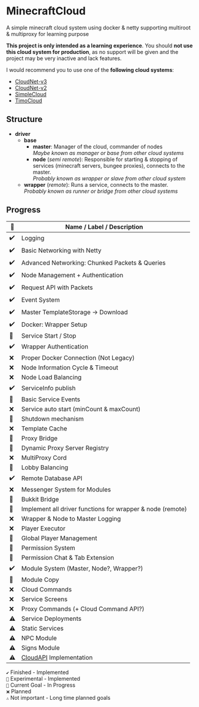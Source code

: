 # MinecraftCloud
A simple minecraft cloud system using docker & netty supporting multiroot & multiproxy for learning purpose

**This project is only intended as a learning experience**.
You should **not use this cloud system for production**, as no support will be given and the project may be very inactive and lack features.

I would recommend you to use one of the **following cloud systems**:
- [CloudNet-v3](https://github.com/CloudNetService/CloudNet-v3)
- [CloudNet-v2](https://github.com/CloudNetService/CloudNet)
- [SimpleCloud](https://github.com/theSimpleCloud/SimpleCloud)
- [TimoCloud](https://github.com/TimoCloud/TimoCloud)

## Structure

- **driver**
  - **base**
	- **master**: Manager of the cloud, commander of nodes <br>
	  			  *Maybe known as manager or base from other cloud systems*
	- **node** (*semi remote*): Responsible for starting & stopping of services (minecraft servers, bungee proxies), connects to the master. <br>
	            *Probably known as wrapper or slave from other cloud system*
  - **wrapper** (*remote*): Runs a service, connects to the master. <br>
				*Probably known as runner or bridge from other cloud systems*

## Progress

 📁 | Name / Label / Description
--- | --------------------------
✔️ | Logging
✔️ | Basic Networking with Netty
✔️ | Advanced Networking: Chunked Packets & Queries
✔️ | Node Management + Authentication
✔️ | Request API with Packets
✔️ | Event System
✔️ | Master TemplateStorage -> Download
✔️ | Docker: Wrapper Setup
🚧 | Service Start / Stop
✔️ | Wrapper Authentication
❌ | Proper Docker Connection (Not Legacy)
❌ | Node Information Cycle & Timeout
❌ | Node Load Balancing
✔️ | ServiceInfo publish
🚧 | Basic Service Events
❌ | Service auto start (minCount & maxCount)
🧪 | Shutdown mechanism
❌ | Template Cache
🚧 | Proxy Bridge
🧪 | Dynamic Proxy Server Registry
❌ | MultiProxy Cord
🧪 | Lobby Balancing
✔️ | Remote Database API
❌ | Messenger System for Modules
🚧 | Bukkit Bridge
🚧 | Implement all driver functions for wrapper & node (remote)
❌ | Wrapper & Node to Master Logging
❌ | Player Executor
🚧 | Global Player Management
🚧 | Permission System
🚧 | Permission Chat & Tab Extension
✔️ | Module System (Master, Node?, Wrapper?)
🧪 | Module Copy
❌ | Cloud Commands
❌ | Service Screens
❌ | Proxy Commands (+ Cloud Command API?)
⚠️ | Service Deployments
⚠️ | Static Services
⚠️ | NPC Module
⚠️ | Signs Module
⚠️ | [CloudAPI](https://github.com/anweisen/CloudAPI) Implementation

``✔️`` Finished - Implemented <br>
``🧪`` Experimental - Implemented <br>
``🚧`` Current Goal - In Progress <br>
``❌`` Planned <br>
``⚠️`` Not important - Long time planned goals 
